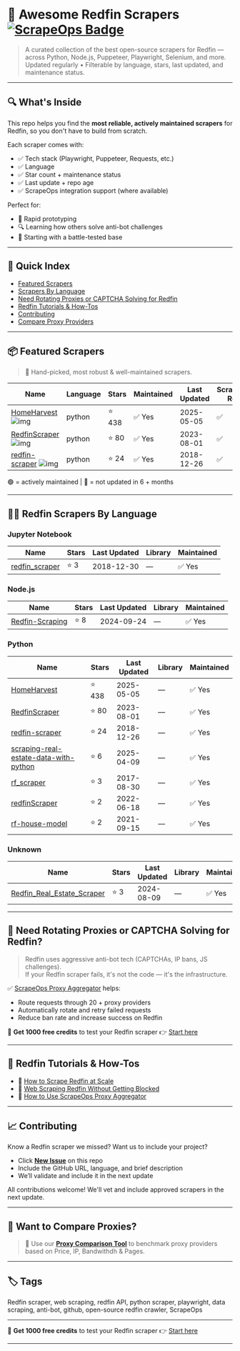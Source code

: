 # 🛒 Awesome Redfin Scrapers [![ScrapeOps Badge](https://img.shields.io/badge/powered_by-ScrapeOps-blue)](https://scrapeops.io)

> A curated collection of the best open-source scrapers for Redfin — across Python, Node.js, Puppeteer, Playwright, Selenium, and more.  
> Updated regularly • Filterable by language, stars, last updated, and maintenance status.

---

## 🔍 What's Inside
This repo helps you find the **most reliable, actively maintained scrapers** for Redfin, so you don't have to build from scratch.  

Each scraper comes with:

- ✅ Tech stack (Playwright, Puppeteer, Requests, etc.)
- ✅ Language
- ✅ Star count + maintenance status
- ✅ Last update + repo age
- ✅ ScrapeOps integration support (where available)

Perfect for:  
- 🧪 Rapid prototyping  
- 🔍 Learning how others solve anti-bot challenges  
- 🚀 Starting with a battle-tested base

---

## 📑 Quick Index
- [Featured Scrapers](#featured-redfin-scrapers)
- [Scrapers By Language](#redfin-scrapers-by-language)
- [Need Rotating Proxies or CAPTCHA Solving for Redfin](#rotating-proxies-or-captcha-solving-for-redfin)
- [Redfin Tutorials & How-Tos](#redfin-tutorials)
- [Contributing](#contributing)
- [Compare Proxy Providers](#compare-proxies)

---

## 📦 Featured Scrapers <a id="featured-redfin-scrapers"></a>
> 🏅 Hand-picked, most robust & well-maintained scrapers.

| Name | Language | Stars | Maintained | Last Updated | ScrapeOps-Ready |
|------|----------|-------|------------|--------------|-----------------|
| [HomeHarvest](https://github.com/ZacharyHampton/HomeHarvest) ![img](https://github.com/ZacharyHampton.png?size=20) | python | ⭐ 438 | ✅ Yes | 2025-05-05 | ✅ |
| [RedfinScraper](https://github.com/ryansherby/RedfinScraper) ![img](https://github.com/ryansherby.png?size=20) | python | ⭐ 80 | ✅ Yes | 2023-08-01 | ✅ |
| [redfin-scraper](https://github.com/wang-ye/redfin-scraper) ![img](https://github.com/wang-ye.png?size=20) | python | ⭐ 24 | ✅ Yes | 2018-12-26 | ✅ |

🟢 = actively maintained \| 🔴 = not updated in 6 + months

---

## 🧑‍💻 Redfin Scrapers By Language <a id="redfin-scrapers-by-language"></a>

### Jupyter Notebook
| Name | Stars | Last Updated | Library | Maintained |
|------|-------|--------------|---------|------------|
| [redfin_scraper](https://github.com/thedatadavis/redfin_scraper) | ⭐ 3 | 2018-12-30 | — | ✅ Yes |


### Node.js
| Name | Stars | Last Updated | Library | Maintained |
|------|-------|--------------|---------|------------|
| [Redfin-Scraping](https://github.com/BeautifulMoon211/Redfin-Scraping) | ⭐ 8 | 2024-09-24 | — | ✅ Yes |


### Python
| Name | Stars | Last Updated | Library | Maintained |
|------|-------|--------------|---------|------------|
| [HomeHarvest](https://github.com/ZacharyHampton/HomeHarvest) | ⭐ 438 | 2025-05-05 | — | ✅ Yes |
| [RedfinScraper](https://github.com/ryansherby/RedfinScraper) | ⭐ 80 | 2023-08-01 | — | ✅ Yes |
| [redfin-scraper](https://github.com/wang-ye/redfin-scraper) | ⭐ 24 | 2018-12-26 | — | ✅ Yes |
| [scraping-real-estate-data-with-python](https://github.com/oxylabs/scraping-real-estate-data-with-python) | ⭐ 6 | 2025-04-09 | — | ✅ Yes |
| [rf_scraper](https://github.com/mxndrwgrdnr/rf_scraper) | ⭐ 3 | 2017-08-30 | — | ✅ Yes |
| [redfinScraper](https://github.com/talhapythoneer/redfinScraper) | ⭐ 2 | 2022-06-18 | — | ✅ Yes |
| [rf-house-model](https://github.com/ds-sebastian/rf-house-model) | ⭐ 2 | 2021-09-15 | — | ✅ Yes |


### Unknown
| Name | Stars | Last Updated | Library | Maintained |
|------|-------|--------------|---------|------------|
| [Redfin_Real_Estate_Scraper](https://github.com/PatrykIA/Redfin_Real_Estate_Scraper) | ⭐ 3 | 2024-08-09 | — | ✅ Yes |

---

## 🔐 Need Rotating Proxies or CAPTCHA Solving for Redfin?<a id="rotating-proxies-or-captcha-solving-for-redfin"></a>

> Redfin uses aggressive anti-bot tech (CAPTCHAs, IP bans, JS challenges).  
> If your Redfin scraper fails, it's not the code — it's the infrastructure.

✅ [ScrapeOps Proxy Aggregator](https://scrapeops.io/proxy-aggregator/) helps:  
- Route requests through 20 + proxy providers  
- Automatically rotate and retry failed requests  
- Reduce ban rate and increase success on Redfin

🎁 **Get 1000 free credits** to test your Redfin scraper 👉 [Start here](https://scrapeops.io)

---

## 🧠 Redfin Tutorials & How-Tos<a id="redfin-tutorials"></a>
- 📘 [How to Scrape Redfin at Scale](https://scrapeops.io/web-scraping-playbook/how-to-scrape-redfin/)
- 🔐 [Web Scraping Redfin Without Getting Blocked](https://scrapeops.io/web-scraping-playbook/web-scraping-without-getting-blocked/)
- 🧪 [How to Use ScrapeOps Proxy Aggregator](https://scrapeops.io/docs/web-scraping-proxy-api-aggregator/quickstart/)

---

## 📈 Contributing<a id="contributing"></a>

Know a Redfin scraper we missed? Want us to include your project?

- Click **[New Issue](../../issues/new)** on this repo
- Include the GitHub URL, language, and brief description
- We’ll validate and include it in the next update

All contributions welcome! We'll vet and include approved scrapers in the next update.

---

## 📣 Want to Compare Proxies?<a id="compare-proxies"></a>

> 📰 Use our [**Proxy Comparison Tool**](https://scrapeops.io/proxy-providers/comparison/) to benchmark proxy providers based on Price, IP, Bandwithdh & Pages.

---

## 🏷 Tags
Redfin scraper, web scraping, redfin API, python scraper, playwright, data scraping, anti-bot, github, open-source redfin crawler, ScrapeOps


---

🎁 **Get 1000 free credits** to test your Redfin scraper 👉 [Start here](https://scrapeops.io)

---